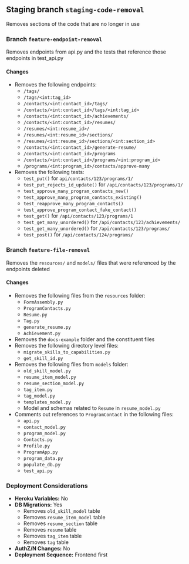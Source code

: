 ## Staging branch `staging-code-removal`
Removes sections of the code that are no longer in use


### Branch `feature-endpoint-removal`
Removes endpoints from api.py and the tests that reference those endpoints in test_api.py

#### Changes

- Removes the following endpoints:
  - `/tags/`
  - `/tags/<int:tag_id>`
  - `/contacts/<int:contact_id>/tags/`
  - `/contacts/<int:contact_id>/tags/<int:tag_id>`
  - `/contacts/<int:contact_id>/achievements/`
  - `/contacts/<int:contact_id>/resumes/`
  - `/resumes/<int:resume_id>/`
  - `/resumes/<int:resume_id>/sections/`
  - `/resumes/<int:resume_id>/sections/<int:section_id>`
  - `/contacts/<int:contact_id>/generate-resume/`
  - `/contacts/<int:contact_id>/programs`
  - `/contacts/<int:contact_id>/programs/<int:program_id>`
  - `/programs/<int:program_id>/contacts/approve-many`
- Removes the following tests:
  - `test_put()` for `api/contacts/123/programs/1/`
  - `test_put_rejects_id_update()` for `/api/contacts/123/programs/1/`
  - `test_approve_many_program_contacts_new()`
  - `test_approve_many_program_contacts_existing()`
  - `test_reapprove_many_program_contacts()`
  - `test_approve_program_contact_fake_contact()`
  - `test_get()` for `/api/contacts/123/programs/1`
  - `test_get_many_unordered()` for `/api/contacts/123/achievements/`
  - `test_get_many_unordered()` for `/api/contacts/123/programs/`
  - `test_post()` for `/api/contacts/124/programs/`


### Branch `feature-file-removal`
Removes the `resources/` and `models/` files that were referenced by the endpoints deleted

#### Changes

- Removes the following files from the `resources` folder:
  - `FormAssembly.py`
  - `ProgramContacts.py`
  - `Resume.py`
  - `Tag.py`
  - `generate_resume.py`
  - `Achievement.py`
- Removes the `docs-example` folder and the constituent files
- Removes the following directory level files:
  - `migrate_skills_to_capabilities.py`
  - `get_skill_id.py`
- Removes the following files from `models` folder:
  - `old_skill_model.py`
  - `resume_item_model.py`
  - `resume_section_model.py`
  - `tag_item.py`
  - `tag_model.py`
  - `templates_model.py`
  - Model and schemas related to `Resume` in `resume_model.py`
- Comments out references to `ProgramContact` in the following files:
  - `api.py`
  - `contact_model.py`
  - `program_model.py`
  - `Contacts.py`
  - `Profile.py`
  - `ProgramApp.py`
  - `program_data.py`
  - `populate_db.py`
  - `test_api.py`


### Deployment Considerations

- **Heroku Variables:** No
- **DB Migrations:** Yes
  - Removes `old_skill_model` table
  - Removes `resume_item_model` table
  - Removes `resume_section` table
  - Removes `resume` table
  - Removes `tag_item` table
  - Removes `tag` table
- **AuthZ/N Changes:** No
- **Deployment Sequence:** Frontend first

